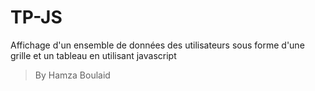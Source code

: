 # TP-JS
Affichage d'un ensemble de données des utilisateurs sous forme d'une grille et un tableau en utilisant javascript
> By Hamza Boulaid
